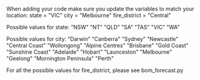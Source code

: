 When adding your code make sure you update the variables to match your location:
    state = "VIC"
    city = "Melbourne"
    fire_district = "Central"
    
Possible values for state:
    "NSW"
    "NT"
    "QLD"
    "SA"
    "TAS"
    "VIC"
    "WA"
    
Possible values for city:
    "Darwin"
    "Canberra"
    "Sydney"
    "Newcastle"
    "Central Coast"
    "Wollongong"
    "Alpine Centres"
    "Brisbane"
    "Gold Coast"
    "Sunshine Coast"
    "Adelaide"
    "Hobart"
    "Launceston"
    "Melbourne"
    "Geelong"
    "Mornington Peninsula"
    "Perth"
    
For all the possible values for fire_district, please see bom_forecast.py
